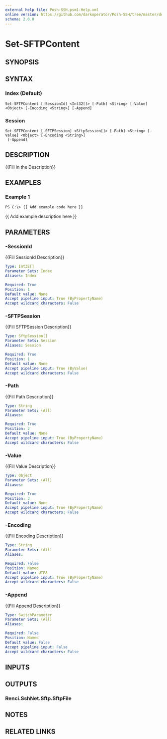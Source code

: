```yaml
---
external help file: Posh-SSH.psm1-Help.xml
online version: https://github.com/darkoperator/Posh-SSH/tree/master/docs
schema: 2.0.0
---
```


# Set-SFTPContent

## SYNOPSIS

## SYNTAX

### Index (Default)
```
Set-SFTPContent [-SessionId] <Int32[]> [-Path] <String> [-Value] <Object> [-Encoding <String>] [-Append]
```

### Session
```
Set-SFTPContent [-SFTPSession] <SftpSession[]> [-Path] <String> [-Value] <Object> [-Encoding <String>]
 [-Append]
```

## DESCRIPTION
{{Fill in the Description}}

## EXAMPLES

### Example 1
```
PS C:\> {{ Add example code here }}
```

{{ Add example description here }}

## PARAMETERS

### -SessionId
{{Fill SessionId Description}}

```yaml
Type: Int32[]
Parameter Sets: Index
Aliases: Index

Required: True
Position: 1
Default value: None
Accept pipeline input: True (ByPropertyName)
Accept wildcard characters: False
```

### -SFTPSession
{{Fill SFTPSession Description}}

```yaml
Type: SftpSession[]
Parameter Sets: Session
Aliases: Session

Required: True
Position: 1
Default value: None
Accept pipeline input: True (ByValue)
Accept wildcard characters: False
```

### -Path
{{Fill Path Description}}

```yaml
Type: String
Parameter Sets: (All)
Aliases: 

Required: True
Position: 2
Default value: None
Accept pipeline input: True (ByPropertyName)
Accept wildcard characters: False
```

### -Value
{{Fill Value Description}}

```yaml
Type: Object
Parameter Sets: (All)
Aliases: 

Required: True
Position: 3
Default value: None
Accept pipeline input: True (ByPropertyName)
Accept wildcard characters: False
```

### -Encoding
{{Fill Encoding Description}}

```yaml
Type: String
Parameter Sets: (All)
Aliases: 

Required: False
Position: Named
Default value: UTF8
Accept pipeline input: True (ByPropertyName)
Accept wildcard characters: False
```

### -Append
{{Fill Append Description}}

```yaml
Type: SwitchParameter
Parameter Sets: (All)
Aliases: 

Required: False
Position: Named
Default value: False
Accept pipeline input: False
Accept wildcard characters: False
```

## INPUTS

## OUTPUTS

### Renci.SshNet.Sftp.SftpFile

## NOTES

## RELATED LINKS

